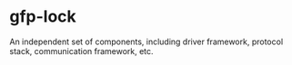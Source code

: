# gfp-lock
An independent set of components, including driver framework, protocol stack, communication framework, etc.
